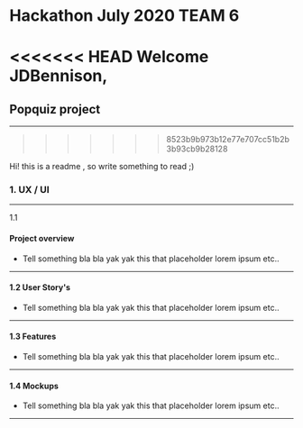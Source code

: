 # Hackathon July 2020 TEAM 6

<<<<<<< HEAD
Welcome JDBennison,
=======
## Popquiz project
---
>>>>>>> 8523b9b973b12e77e707cc51b2b3b93cb9b28128

Hi! this is a readme , so write something to read ;)


### 1. UX / UI
---
1.1 
#### Project overview

+ Tell something bla bla yak yak this that placeholder lorem ipsum etc..

---

#### 1.2 User Story's

+ Tell something bla bla yak yak this that placeholder lorem ipsum etc..

---

#### 1.3 Features

+ Tell something bla bla yak yak this that placeholder lorem ipsum etc..

---
#### 1.4 Mockups

+ Tell something bla bla yak yak this that placeholder lorem ipsum etc..

---